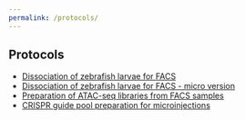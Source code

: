 ```yaml
---
permalink: /protocols/
---
```


## Protocols

- [Dissociation of zebrafish larvae for FACS](https://vchongmorrison.github.io/protocols/dissociation-zebrafish-FACS/)
- [Dissociation of zebrafish larvae for FACS - micro version](https://vchongmorrison.github.io/protocols/dissociation-zebrafish-FACS-micro/)
- [Preparation of ATAC-seq libraries from FACS samples](https://vchongmorrison.github.io/protocols/atacseq-FACS/)
- [CRISPR guide pool preparation for microinjections](https://vchongmorrison.github.io/protocols/guide-pool-microinjections/)
